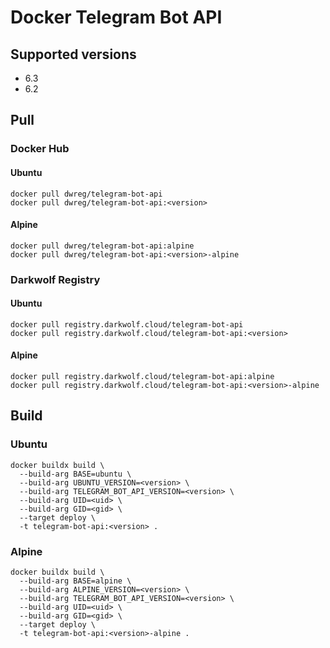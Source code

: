 # Docker Telegram Bot API

## Supported versions

- 6.3
- 6.2

## Pull

### Docker Hub

#### Ubuntu

```
docker pull dwreg/telegram-bot-api
docker pull dwreg/telegram-bot-api:<version>
```

#### Alpine

```
docker pull dwreg/telegram-bot-api:alpine
docker pull dwreg/telegram-bot-api:<version>-alpine
```

### Darkwolf Registry

#### Ubuntu

```
docker pull registry.darkwolf.cloud/telegram-bot-api
docker pull registry.darkwolf.cloud/telegram-bot-api:<version>
```

#### Alpine

```
docker pull registry.darkwolf.cloud/telegram-bot-api:alpine
docker pull registry.darkwolf.cloud/telegram-bot-api:<version>-alpine
```

## Build

### Ubuntu

```
docker buildx build \
  --build-arg BASE=ubuntu \
  --build-arg UBUNTU_VERSION=<version> \
  --build-arg TELEGRAM_BOT_API_VERSION=<version> \
  --build-arg UID=<uid> \
  --build-arg GID=<gid> \
  --target deploy \
  -t telegram-bot-api:<version> .
```

### Alpine

```
docker buildx build \
  --build-arg BASE=alpine \
  --build-arg ALPINE_VERSION=<version> \
  --build-arg TELEGRAM_BOT_API_VERSION=<version> \
  --build-arg UID=<uid> \
  --build-arg GID=<gid> \
  --target deploy \
  -t telegram-bot-api:<version>-alpine .
```
